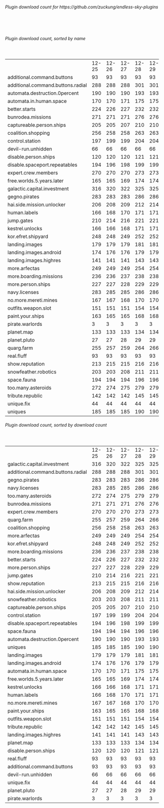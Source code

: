 <h6>Plugin download count for https://github.com/zuckung/endless-sky-plugins</h6><br>
<br>
<h6>Plugin download count, sorted by name</h6><sub><sup><br>
<table>
	<tr>
		<td></td>
		<td>12-25</td>
		<td>12-26</td>
		<td>12-27</td>
		<td>12-28</td>
		<td>12-29</td>
		<td>12-30</td>
		<td>12-31</td>
		<td>today +</td>
	</tr>
	<tr>
		<td>additional.command.buttons</td>
		<td>93</td>
		<td>93</td>
		<td>93</td>
		<td>93</td>
		<td>93</td>
		<td>93</td>
		<td>93</td>
		<td></td>
	</tr>
	<tr>
		<td>additional.command.buttons.radial</td>
		<td>288</td>
		<td>288</td>
		<td>288</td>
		<td>301</td>
		<td>301</td>
		<td>303</td>
		<td>303</td>
		<td></td>
	</tr>
	<tr>
		<td>automata.destruction.0percent</td>
		<td>190</td>
		<td>190</td>
		<td>190</td>
		<td>193</td>
		<td>193</td>
		<td>194</td>
		<td>194</td>
		<td></td>
	</tr>
	<tr>
		<td>automata.in.human.space</td>
		<td>170</td>
		<td>170</td>
		<td>171</td>
		<td>175</td>
		<td>175</td>
		<td>176</td>
		<td>176</td>
		<td></td>
	</tr>
	<tr>
		<td>better.starts</td>
		<td>224</td>
		<td>226</td>
		<td>227</td>
		<td>232</td>
		<td>232</td>
		<td>233</td>
		<td>233</td>
		<td></td>
	</tr>
	<tr>
		<td>bunrodea.missions</td>
		<td>271</td>
		<td>271</td>
		<td>271</td>
		<td>276</td>
		<td>276</td>
		<td>277</td>
		<td>277</td>
		<td></td>
	</tr>
	<tr>
		<td>captureable.person.ships</td>
		<td>205</td>
		<td>205</td>
		<td>207</td>
		<td>210</td>
		<td>210</td>
		<td>211</td>
		<td>211</td>
		<td></td>
	</tr>
	<tr>
		<td>coalition.shopping</td>
		<td>256</td>
		<td>258</td>
		<td>258</td>
		<td>263</td>
		<td>263</td>
		<td>266</td>
		<td>266</td>
		<td></td>
	</tr>
	<tr>
		<td>control.station</td>
		<td>197</td>
		<td>199</td>
		<td>199</td>
		<td>204</td>
		<td>204</td>
		<td>204</td>
		<td>204</td>
		<td></td>
	</tr>
	<tr>
		<td>devil-run.unhidden</td>
		<td>66</td>
		<td>66</td>
		<td>66</td>
		<td>66</td>
		<td>66</td>
		<td>66</td>
		<td>66</td>
		<td></td>
	</tr>
	<tr>
		<td>disable.person.ships</td>
		<td>120</td>
		<td>120</td>
		<td>120</td>
		<td>121</td>
		<td>121</td>
		<td>121</td>
		<td>121</td>
		<td></td>
	</tr>
	<tr>
		<td>disable.spaceport.repeatables</td>
		<td>194</td>
		<td>196</td>
		<td>198</td>
		<td>199</td>
		<td>199</td>
		<td>199</td>
		<td>199</td>
		<td></td>
	</tr>
	<tr>
		<td>expert.crew.members</td>
		<td>270</td>
		<td>270</td>
		<td>270</td>
		<td>273</td>
		<td>273</td>
		<td>276</td>
		<td>276</td>
		<td></td>
	</tr>
	<tr>
		<td>free.worlds.5.years.later</td>
		<td>165</td>
		<td>165</td>
		<td>169</td>
		<td>174</td>
		<td>174</td>
		<td>174</td>
		<td>174</td>
		<td></td>
	</tr>
	<tr>
		<td>galactic.capital.investment</td>
		<td>316</td>
		<td>320</td>
		<td>322</td>
		<td>325</td>
		<td>325</td>
		<td>326</td>
		<td>328</td>
		<td>+ 2</td>
	</tr>
	<tr>
		<td>gegno.pirates</td>
		<td>283</td>
		<td>283</td>
		<td>283</td>
		<td>286</td>
		<td>286</td>
		<td>289</td>
		<td>289</td>
		<td></td>
	</tr>
	<tr>
		<td>hai.side.mission.unlocker</td>
		<td>206</td>
		<td>208</td>
		<td>209</td>
		<td>212</td>
		<td>214</td>
		<td>215</td>
		<td>215</td>
		<td></td>
	</tr>
	<tr>
		<td>human.labels</td>
		<td>166</td>
		<td>168</td>
		<td>170</td>
		<td>171</td>
		<td>171</td>
		<td>172</td>
		<td>172</td>
		<td></td>
	</tr>
	<tr>
		<td>jump.gates</td>
		<td>210</td>
		<td>214</td>
		<td>216</td>
		<td>221</td>
		<td>221</td>
		<td>222</td>
		<td>222</td>
		<td></td>
	</tr>
	<tr>
		<td>kestrel.unlocks</td>
		<td>166</td>
		<td>166</td>
		<td>168</td>
		<td>171</td>
		<td>171</td>
		<td>172</td>
		<td>172</td>
		<td></td>
	</tr>
	<tr>
		<td>kor.efret.shipyard</td>
		<td>248</td>
		<td>248</td>
		<td>249</td>
		<td>252</td>
		<td>252</td>
		<td>253</td>
		<td>253</td>
		<td></td>
	</tr>
	<tr>
		<td>landing.images</td>
		<td>179</td>
		<td>179</td>
		<td>179</td>
		<td>181</td>
		<td>181</td>
		<td>182</td>
		<td>184</td>
		<td>+ 2</td>
	</tr>
	<tr>
		<td>landing.images.android</td>
		<td>174</td>
		<td>176</td>
		<td>176</td>
		<td>179</td>
		<td>179</td>
		<td>179</td>
		<td>179</td>
		<td></td>
	</tr>
	<tr>
		<td>landing.images.highres</td>
		<td>141</td>
		<td>141</td>
		<td>141</td>
		<td>143</td>
		<td>143</td>
		<td>144</td>
		<td>144</td>
		<td></td>
	</tr>
	<tr>
		<td>more.arfectas</td>
		<td>249</td>
		<td>249</td>
		<td>249</td>
		<td>254</td>
		<td>254</td>
		<td>255</td>
		<td>255</td>
		<td></td>
	</tr>
	<tr>
		<td>more.boarding.missions</td>
		<td>236</td>
		<td>236</td>
		<td>237</td>
		<td>238</td>
		<td>238</td>
		<td>240</td>
		<td>240</td>
		<td></td>
	</tr>
	<tr>
		<td>more.person.ships</td>
		<td>227</td>
		<td>227</td>
		<td>228</td>
		<td>229</td>
		<td>229</td>
		<td>230</td>
		<td>230</td>
		<td></td>
	</tr>
	<tr>
		<td>navy.licenses</td>
		<td>283</td>
		<td>285</td>
		<td>285</td>
		<td>286</td>
		<td>286</td>
		<td>287</td>
		<td>287</td>
		<td></td>
	</tr>
	<tr>
		<td>no.more.mereti.mines</td>
		<td>167</td>
		<td>167</td>
		<td>168</td>
		<td>170</td>
		<td>170</td>
		<td>171</td>
		<td>171</td>
		<td></td>
	</tr>
	<tr>
		<td>outfits.weapon.slot</td>
		<td>151</td>
		<td>151</td>
		<td>151</td>
		<td>154</td>
		<td>154</td>
		<td>155</td>
		<td>155</td>
		<td></td>
	</tr>
	<tr>
		<td>paint.your.ships</td>
		<td>163</td>
		<td>165</td>
		<td>165</td>
		<td>168</td>
		<td>168</td>
		<td>170</td>
		<td>170</td>
		<td></td>
	</tr>
	<tr>
		<td>pirate.warlords</td>
		<td>3</td>
		<td>3</td>
		<td>3</td>
		<td>3</td>
		<td>3</td>
		<td>3</td>
		<td>3</td>
		<td></td>
	</tr>
	<tr>
		<td>planet.map</td>
		<td>133</td>
		<td>133</td>
		<td>133</td>
		<td>134</td>
		<td>134</td>
		<td>136</td>
		<td>136</td>
		<td></td>
	</tr>
	<tr>
		<td>planet.pluto</td>
		<td>27</td>
		<td>27</td>
		<td>28</td>
		<td>29</td>
		<td>29</td>
		<td>30</td>
		<td>30</td>
		<td></td>
	</tr>
	<tr>
		<td>quarg.farm</td>
		<td>255</td>
		<td>257</td>
		<td>259</td>
		<td>264</td>
		<td>266</td>
		<td>269</td>
		<td>269</td>
		<td></td>
	</tr>
	<tr>
		<td>real.fluff</td>
		<td>93</td>
		<td>93</td>
		<td>93</td>
		<td>93</td>
		<td>93</td>
		<td>93</td>
		<td>93</td>
		<td></td>
	</tr>
	<tr>
		<td>show.reputation</td>
		<td>213</td>
		<td>215</td>
		<td>215</td>
		<td>216</td>
		<td>216</td>
		<td>219</td>
		<td>219</td>
		<td></td>
	</tr>
	<tr>
		<td>snowfeather.robotics</td>
		<td>203</td>
		<td>203</td>
		<td>208</td>
		<td>211</td>
		<td>211</td>
		<td>212</td>
		<td>212</td>
		<td></td>
	</tr>
	<tr>
		<td>space.fauna</td>
		<td>194</td>
		<td>194</td>
		<td>194</td>
		<td>196</td>
		<td>196</td>
		<td>197</td>
		<td>197</td>
		<td></td>
	</tr>
	<tr>
		<td>too.many.asteroids</td>
		<td>272</td>
		<td>274</td>
		<td>275</td>
		<td>279</td>
		<td>279</td>
		<td>280</td>
		<td>280</td>
		<td></td>
	</tr>
	<tr>
		<td>tribute.republic</td>
		<td>142</td>
		<td>142</td>
		<td>142</td>
		<td>145</td>
		<td>145</td>
		<td>148</td>
		<td>148</td>
		<td></td>
	</tr>
	<tr>
		<td>unique.fix</td>
		<td>44</td>
		<td>44</td>
		<td>44</td>
		<td>44</td>
		<td>44</td>
		<td>44</td>
		<td>44</td>
		<td></td>
	</tr>
	<tr>
		<td>uniques</td>
		<td>185</td>
		<td>185</td>
		<td>185</td>
		<td>190</td>
		<td>190</td>
		<td>191</td>
		<td>191</td>
		<td></td>
	</tr>
</table>
</sub></sup>
<h6>Plugin download count, sorted by download count</h6><sub><sup><br>
<table>
	<tr>
		<td></td>
		<td>12-25</td>
		<td>12-26</td>
		<td>12-27</td>
		<td>12-28</td>
		<td>12-29</td>
		<td>12-30</td>
		<td>12-31</td>
		<td>today +</td>
	</tr>
	<tr>
		<td>galactic.capital.investment</td>
		<td>316</td>
		<td>320</td>
		<td>322</td>
		<td>325</td>
		<td>325</td>
		<td>326</td>
		<td>328</td>
		<td>+ 2</td>
	</tr>
	<tr>
		<td>additional.command.buttons.radial</td>
		<td>288</td>
		<td>288</td>
		<td>288</td>
		<td>301</td>
		<td>301</td>
		<td>303</td>
		<td>303</td>
		<td></td>
	</tr>
	<tr>
		<td>gegno.pirates</td>
		<td>283</td>
		<td>283</td>
		<td>283</td>
		<td>286</td>
		<td>286</td>
		<td>289</td>
		<td>289</td>
		<td></td>
	</tr>
	<tr>
		<td>navy.licenses</td>
		<td>283</td>
		<td>285</td>
		<td>285</td>
		<td>286</td>
		<td>286</td>
		<td>287</td>
		<td>287</td>
		<td></td>
	</tr>
	<tr>
		<td>too.many.asteroids</td>
		<td>272</td>
		<td>274</td>
		<td>275</td>
		<td>279</td>
		<td>279</td>
		<td>280</td>
		<td>280</td>
		<td></td>
	</tr>
	<tr>
		<td>bunrodea.missions</td>
		<td>271</td>
		<td>271</td>
		<td>271</td>
		<td>276</td>
		<td>276</td>
		<td>277</td>
		<td>277</td>
		<td></td>
	</tr>
	<tr>
		<td>expert.crew.members</td>
		<td>270</td>
		<td>270</td>
		<td>270</td>
		<td>273</td>
		<td>273</td>
		<td>276</td>
		<td>276</td>
		<td></td>
	</tr>
	<tr>
		<td>quarg.farm</td>
		<td>255</td>
		<td>257</td>
		<td>259</td>
		<td>264</td>
		<td>266</td>
		<td>269</td>
		<td>269</td>
		<td></td>
	</tr>
	<tr>
		<td>coalition.shopping</td>
		<td>256</td>
		<td>258</td>
		<td>258</td>
		<td>263</td>
		<td>263</td>
		<td>266</td>
		<td>266</td>
		<td></td>
	</tr>
	<tr>
		<td>more.arfectas</td>
		<td>249</td>
		<td>249</td>
		<td>249</td>
		<td>254</td>
		<td>254</td>
		<td>255</td>
		<td>255</td>
		<td></td>
	</tr>
	<tr>
		<td>kor.efret.shipyard</td>
		<td>248</td>
		<td>248</td>
		<td>249</td>
		<td>252</td>
		<td>252</td>
		<td>253</td>
		<td>253</td>
		<td></td>
	</tr>
	<tr>
		<td>more.boarding.missions</td>
		<td>236</td>
		<td>236</td>
		<td>237</td>
		<td>238</td>
		<td>238</td>
		<td>240</td>
		<td>240</td>
		<td></td>
	</tr>
	<tr>
		<td>better.starts</td>
		<td>224</td>
		<td>226</td>
		<td>227</td>
		<td>232</td>
		<td>232</td>
		<td>233</td>
		<td>233</td>
		<td></td>
	</tr>
	<tr>
		<td>more.person.ships</td>
		<td>227</td>
		<td>227</td>
		<td>228</td>
		<td>229</td>
		<td>229</td>
		<td>230</td>
		<td>230</td>
		<td></td>
	</tr>
	<tr>
		<td>jump.gates</td>
		<td>210</td>
		<td>214</td>
		<td>216</td>
		<td>221</td>
		<td>221</td>
		<td>222</td>
		<td>222</td>
		<td></td>
	</tr>
	<tr>
		<td>show.reputation</td>
		<td>213</td>
		<td>215</td>
		<td>215</td>
		<td>216</td>
		<td>216</td>
		<td>219</td>
		<td>219</td>
		<td></td>
	</tr>
	<tr>
		<td>hai.side.mission.unlocker</td>
		<td>206</td>
		<td>208</td>
		<td>209</td>
		<td>212</td>
		<td>214</td>
		<td>215</td>
		<td>215</td>
		<td></td>
	</tr>
	<tr>
		<td>snowfeather.robotics</td>
		<td>203</td>
		<td>203</td>
		<td>208</td>
		<td>211</td>
		<td>211</td>
		<td>212</td>
		<td>212</td>
		<td></td>
	</tr>
	<tr>
		<td>captureable.person.ships</td>
		<td>205</td>
		<td>205</td>
		<td>207</td>
		<td>210</td>
		<td>210</td>
		<td>211</td>
		<td>211</td>
		<td></td>
	</tr>
	<tr>
		<td>control.station</td>
		<td>197</td>
		<td>199</td>
		<td>199</td>
		<td>204</td>
		<td>204</td>
		<td>204</td>
		<td>204</td>
		<td></td>
	</tr>
	<tr>
		<td>disable.spaceport.repeatables</td>
		<td>194</td>
		<td>196</td>
		<td>198</td>
		<td>199</td>
		<td>199</td>
		<td>199</td>
		<td>199</td>
		<td></td>
	</tr>
	<tr>
		<td>space.fauna</td>
		<td>194</td>
		<td>194</td>
		<td>194</td>
		<td>196</td>
		<td>196</td>
		<td>197</td>
		<td>197</td>
		<td></td>
	</tr>
	<tr>
		<td>automata.destruction.0percent</td>
		<td>190</td>
		<td>190</td>
		<td>190</td>
		<td>193</td>
		<td>193</td>
		<td>194</td>
		<td>194</td>
		<td></td>
	</tr>
	<tr>
		<td>uniques</td>
		<td>185</td>
		<td>185</td>
		<td>185</td>
		<td>190</td>
		<td>190</td>
		<td>191</td>
		<td>191</td>
		<td></td>
	</tr>
	<tr>
		<td>landing.images</td>
		<td>179</td>
		<td>179</td>
		<td>179</td>
		<td>181</td>
		<td>181</td>
		<td>182</td>
		<td>184</td>
		<td>+ 2</td>
	</tr>
	<tr>
		<td>landing.images.android</td>
		<td>174</td>
		<td>176</td>
		<td>176</td>
		<td>179</td>
		<td>179</td>
		<td>179</td>
		<td>179</td>
		<td></td>
	</tr>
	<tr>
		<td>automata.in.human.space</td>
		<td>170</td>
		<td>170</td>
		<td>171</td>
		<td>175</td>
		<td>175</td>
		<td>176</td>
		<td>176</td>
		<td></td>
	</tr>
	<tr>
		<td>free.worlds.5.years.later</td>
		<td>165</td>
		<td>165</td>
		<td>169</td>
		<td>174</td>
		<td>174</td>
		<td>174</td>
		<td>174</td>
		<td></td>
	</tr>
	<tr>
		<td>kestrel.unlocks</td>
		<td>166</td>
		<td>166</td>
		<td>168</td>
		<td>171</td>
		<td>171</td>
		<td>172</td>
		<td>172</td>
		<td></td>
	</tr>
	<tr>
		<td>human.labels</td>
		<td>166</td>
		<td>168</td>
		<td>170</td>
		<td>171</td>
		<td>171</td>
		<td>172</td>
		<td>172</td>
		<td></td>
	</tr>
	<tr>
		<td>no.more.mereti.mines</td>
		<td>167</td>
		<td>167</td>
		<td>168</td>
		<td>170</td>
		<td>170</td>
		<td>171</td>
		<td>171</td>
		<td></td>
	</tr>
	<tr>
		<td>paint.your.ships</td>
		<td>163</td>
		<td>165</td>
		<td>165</td>
		<td>168</td>
		<td>168</td>
		<td>170</td>
		<td>170</td>
		<td></td>
	</tr>
	<tr>
		<td>outfits.weapon.slot</td>
		<td>151</td>
		<td>151</td>
		<td>151</td>
		<td>154</td>
		<td>154</td>
		<td>155</td>
		<td>155</td>
		<td></td>
	</tr>
	<tr>
		<td>tribute.republic</td>
		<td>142</td>
		<td>142</td>
		<td>142</td>
		<td>145</td>
		<td>145</td>
		<td>148</td>
		<td>148</td>
		<td></td>
	</tr>
	<tr>
		<td>landing.images.highres</td>
		<td>141</td>
		<td>141</td>
		<td>141</td>
		<td>143</td>
		<td>143</td>
		<td>144</td>
		<td>144</td>
		<td></td>
	</tr>
	<tr>
		<td>planet.map</td>
		<td>133</td>
		<td>133</td>
		<td>133</td>
		<td>134</td>
		<td>134</td>
		<td>136</td>
		<td>136</td>
		<td></td>
	</tr>
	<tr>
		<td>disable.person.ships</td>
		<td>120</td>
		<td>120</td>
		<td>120</td>
		<td>121</td>
		<td>121</td>
		<td>121</td>
		<td>121</td>
		<td></td>
	</tr>
	<tr>
		<td>real.fluff</td>
		<td>93</td>
		<td>93</td>
		<td>93</td>
		<td>93</td>
		<td>93</td>
		<td>93</td>
		<td>93</td>
		<td></td>
	</tr>
	<tr>
		<td>additional.command.buttons</td>
		<td>93</td>
		<td>93</td>
		<td>93</td>
		<td>93</td>
		<td>93</td>
		<td>93</td>
		<td>93</td>
		<td></td>
	</tr>
	<tr>
		<td>devil-run.unhidden</td>
		<td>66</td>
		<td>66</td>
		<td>66</td>
		<td>66</td>
		<td>66</td>
		<td>66</td>
		<td>66</td>
		<td></td>
	</tr>
	<tr>
		<td>unique.fix</td>
		<td>44</td>
		<td>44</td>
		<td>44</td>
		<td>44</td>
		<td>44</td>
		<td>44</td>
		<td>44</td>
		<td></td>
	</tr>
	<tr>
		<td>planet.pluto</td>
		<td>27</td>
		<td>27</td>
		<td>28</td>
		<td>29</td>
		<td>29</td>
		<td>30</td>
		<td>30</td>
		<td></td>
	</tr>
	<tr>
		<td>pirate.warlords</td>
		<td>3</td>
		<td>3</td>
		<td>3</td>
		<td>3</td>
		<td>3</td>
		<td>3</td>
		<td>3</td>
		<td></td>
	</tr>
</table>
</sub></sup>
